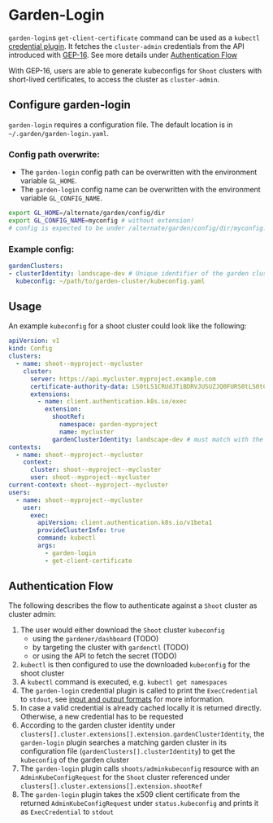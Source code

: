 # Garden-Login

`garden-login`s `get-client-certificate` command can be used as a `kubectl` [credential plugin](https://kubernetes.io/docs/reference/access-authn-authz/authentication/#client-go-credential-plugins). It fetches the `cluster-admin` credentials from the API introduced with [GEP-16](https://github.com/gardener/gardener/blob/master/docs/proposals/16-adminkubeconfig-subresource.md). See more details under [Authentication Flow](#authentication-flow)

With GEP-16, users are able to generate kubeconfigs for `Shoot` clusters with short-lived certificates, to access the cluster as `cluster-admin`.


## Configure garden-login
`garden-login` requires a configuration file. The default location is in `~/.garden/garden-login.yaml`.
### Config path overwrite:
- The `garden-login` config path can be overwritten with the environment variable `GL_HOME`.
- The `garden-login` config name can be overwritten with the environment variable `GL_CONFIG_NAME`.

```bash
export GL_HOME=/alternate/garden/config/dir
export GL_CONFIG_NAME=myconfig # without extension!
# config is expected to be under /alternate/garden/config/dir/myconfig.yaml
```

### Example config:
```yaml
gardenClusters:
- clusterIdentity: landscape-dev # Unique identifier of the garden cluster. See cluster-identity ConfigMap in kube-system namespace of the garden cluster
  kubeconfig: ~/path/to/garden-cluster/kubeconfig.yaml
```

## Usage
An example `kubeconfig` for a shoot cluster could look like the following:

```yaml
apiVersion: v1
kind: Config
clusters:
  - name: shoot--myproject--mycluster
    cluster:
      server: https://api.mycluster.myproject.example.com
      certificate-authority-data: LS0tLS1CRUdJTiBDRVJUSUZJQ0FURS0tLS0tCi4uLgotLS0tLUVORCBDRVJUSUZJQ0FURS0tLS0t
      extensions:
        - name: client.authentication.k8s.io/exec
          extension:
            shootRef:
              namespace: garden-myproject
              name: mycluster
            gardenClusterIdentity: landscape-dev # must match with the garden cluster identity from the config
contexts:
  - name: shoot--myproject--mycluster
    context:
      cluster: shoot--myproject--mycluster
      user: shoot--myproject--mycluster
current-context: shoot--myproject--mycluster
users:
  - name: shoot--myproject--mycluster
    user:
      exec:
        apiVersion: client.authentication.k8s.io/v1beta1
        provideClusterInfo: true
        command: kubectl
        args:
          - garden-login
          - get-client-certificate
```

## Authentication Flow
The following describes the flow to authenticate against a `Shoot` cluster as cluster admin:

1. The user would either download the `Shoot` cluster `kubeconfig`
    - using the `gardener/dashboard` (TODO)
    - by targeting the cluster with `gardenctl` (TODO)
    - or using the API to fetch the secret (TODO)
2. `kubectl` is then configured to use the downloaded `kubeconfig` for the shoot cluster
3. A `kubectl` command is executed, e.g. `kubectl get namespaces`
4. The `garden-login` credential plugin is called to print the `ExecCredential` to `stdout`, see [input and output formats](https://kubernetes.io/docs/reference/access-authn-authz/authentication/#input-and-output-formats) for more information.
5. In case a valid credential is already cached locally it is returned directly. Otherwise, a new credential has to be requested
6. According to the garden cluster identity under `clusters[].cluster.extensions[].extension.gardenClusterIdentity`, the `garden-login` plugin searches a matching garden cluster in its configuration file (`gardenClusters[].clusterIdentity`) to get the `kubeconfig` of the garden cluster
7. The `garden-login` plugin calls `shoots/adminkubeconfig` resource with an `AdminKubeConfigRequest` for the `Shoot` cluster referenced under `clusters[].cluster.extensions[].extension.shootRef`
8. The `garden-login` plugin takes the x509 client certificate from the returned `AdminKubeConfigRequest` under `status.kubeconfig` and prints it as `ExecCredential` to `stdout`
